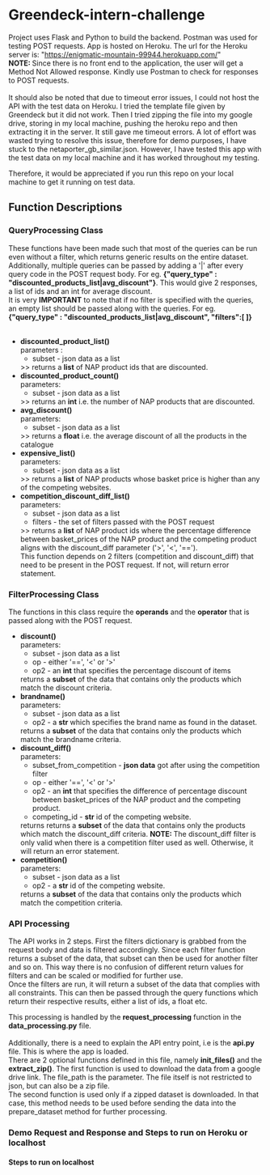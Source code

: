 # Greendeck-intern-challenge
Project uses Flask and Python to build the backend. Postman was used for testing POST requests. App is hosted on
 Heroku. The url for the Heroku server is: "https://enigmatic-mountain-99944.herokuapp.com/" <br>
 <b>NOTE: </b> Since there is no front end to the application, the user will get a Method Not Allowed response. Kindly use Postman 
 to check for responses to POST requests. 
<br><br>
It should also be noted that due to timeout error issues, I could not host the API with the test data on Heroku. I tried the template file given by Greendeck but it did not work. Then I tried zipping the file into 
my google drive, storing in my local machine, pushing the heroku repo and then extracting it in the server. It still gave me timeout errors. A lot of effort was wasted trying to resolve this issue, therefore for demo purposes, I have 
stuck to the netaporter_gb_similar.json. However, I have tested this app with the test data on my local machine and it has worked throughout my testing.

Therefore, it would be appreciated if you run this repo on your local machine to get it running on test data.
<h2>Function Descriptions</h2>

<h3>QueryProcessing Class</h3>
These functions have been made such that most of the queries can be run even without a filter, which returns generic results on the entire dataset.
Additionally, multiple queries can be passed by adding a '|' after every query code in the POST request body. For eg. 
<b>{"query_type" : "discounted_products_list|avg_discount"}</b>. This would give 2 responses, a list of ids and an int for average discount. 
<br>
It is very <b>IMPORTANT</b> to note that if no filter is specified with the queries, an empty list should be passed along with the queries. For eg. 
<b>{"query_type" : "discounted_products_list|avg_discount", "filters":[ ]}</b>
<br><br>
 
<ul>

<li>
<b>discounted_product_list()<br></b>
parameters :<br>
<ul>
    <li>subset - json data as a list</li>   
</ul> 
>> returns a <b>list</b> of NAP product ids that are discounted. <br>
</li>

<li>
<b>discounted_product_count()<br></b>
parameters:<br>
<ul>
    <li>subset - json data as a list</li>   
</ul>
>> returns an <b>int</b> i.e. the number of NAP products that are discounted.
</li>

<li>
<b>avg_discount()<br></b>
parameters:<br>
<ul>
    <li>subset - json data as a list</li>   
</ul>
>> returns a <b>float</b> i.e. the average discount of all the products in the catalogue
</li>

<li>
<b>expensive_list()<br></b>
parameters:<br>
<ul>
    <li>subset - json data as a list</li>   
</ul>
>> returns a <b>list</b> of NAP products whose basket price is higher than any of the competing websites.
</li>

<li>
<b>competition_discount_diff_list()<br></b>
parameters:<br>
<ul>
    <li>subset - json data as a list</li> 
    <li>filters - the set of filters passed with the POST request</li>  
</ul>
>> returns a <b>list</b> of NAP product ids where the percentage difference between basket_prices of the NAP product and the competing product 
aligns with the discount_diff parameter ('>', '<', '==').<br>
This function depends on 2 filters (competition and discount_diff) that need to be present in the POST request. If not, will return error statement.<br>

</li>

</ul>


<h3>FilterProcessing Class</h3>
The functions in this class require the <b>operands</b> and the <b>operator</b> that is passed along
with the POST request.
<ul>

<li>
<b>discount()<br></b>
parameters:<br>
<ul>
<li>subset - json data as a list</li>
<li>op - either '==', '<' or '>'</li>
<li>op2 - an <b>int</b> that specifies the percentage discount of items</li>
</ul>
returns a <b>subset</b> of the data that contains only the products which match the discount criteria.
</li>

<li>
<b>brandname()<br></b>
parameters:<br>
<ul>
<li>subset - json data as a list</li>
<li>op2 - a <b>str</b> which specifies the brand name as found in the dataset.</li>
</ul>
returns a <b>subset</b> of the data that contains only the products which match the brandname criteria.
</li>

<li>
<b>discount_diff()<br></b>
parameters:<br>
<ul>
<li>subset_from_competition - <b>json data</b> got after using the competition filter</li>
<li>op - either '==', '<' or '>' </li>
<li>op2 - an <b>int</b> that specifies the difference of percentage discount between 
basket_prices of the NAP product and the competing product.</li>
<li>competing_id - <b>str</b> id of the competing website.</li>
</ul>
returns returns a <b>subset</b> of the data that contains only the products which match the discount_diff criteria.
<b>NOTE: </b> The discount_diff filter is only valid when there is a competition filter used as well. Otherwise, it will return an error statement.
</li>

<li>
<b>competition()<br></b>
parameters:<br>
<ul>
<li>subset - json data as a list</li>
<li>op2 - a <b>str</b> id of the competing website.</li>
</ul>
returns a <b>subset</b> of the data that contains only the products which match the competition criteria.
</li>


</ul>

<h3>API Processing</h3>
The API works in 2 steps. First the filters dictionary is grabbed from the request body and data is filtered accordingly. Since each filter function returns a subset of the data, that subset can then be used for another filter and so on. 
This way there is no confusion of different return values for filters and can be scaled or modified for further use.<br>
Once the filters are run, it will return a subset of the data that complies with all constraints. This can then be passed through the query functions which return their respective 
results, either a list of ids,  a float etc.<br>

This processing is handled by the <b>request_processing</b> function in the <b>data_processing.py</b> file.<br>
<br>
Additionally, there is a need to explain the API entry point, i.e is the <b>api.py</b> file.
This is where the app is loaded.<br>
There are 2 optional functions defined in this file, namely <b>init_files()</b> and the <b>extract_zip()</b>.
The first function is used to download the data from a google drive link. The file_path is the parameter. The file itself is not restricted to json, but can also 
be a zip file.<br>
The second function is used only if a zipped dataset is downloaded. In that case, this method needs 
to be used before sending the data into the prepare_dataset method for further processing. 

<h3>Demo Request and Response and Steps to run on Heroku or localhost</h3>
<h4>Steps to run on localhost</h4>

